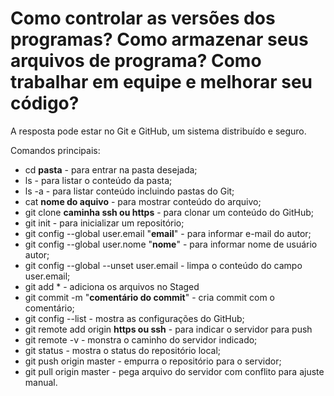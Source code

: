 # Como controlar as versões dos programas? Como armazenar seus arquivos de programa? Como trabalhar em equipe e melhorar seu código? 

A resposta pode estar no Git e GitHub, um sistema distribuído e seguro. 

Comandos principais:
- cd **pasta** - para entrar na pasta desejada;
- ls - para listar o conteúdo da pasta;
- ls -a - para listar conteúdo incluindo pastas do Git;
- cat **nome do aquivo** - para mostrar conteúdo do arquivo;
- git clone **caminha ssh ou https** - para clonar um conteúdo do GitHub;
- git init - para inicializar um repositório;
- git config --global user.email "**email**" - para informar e-mail do autor;
- git config --global user.nome "**nome**" - para informar nome de usuário autor;
- git config --global --unset user.email - limpa o conteúdo do campo user.email;
- git add * - adiciona os arquivos no Staged
- git commit -m "**comentário do commit**" - cria commit com o comentário;
- git config --list - mostra as configurações do GitHub;
- git remote add origin **https ou ssh** - para indicar o servidor para push
- git remote -v - monstra o caminho do servidor indicado;
- git status - mostra o status do repositório local;
- git push origin master - empurra o repositório para o servidor;
- git pull origin master - pega arquivo do servidor com conflito para ajuste manual.
